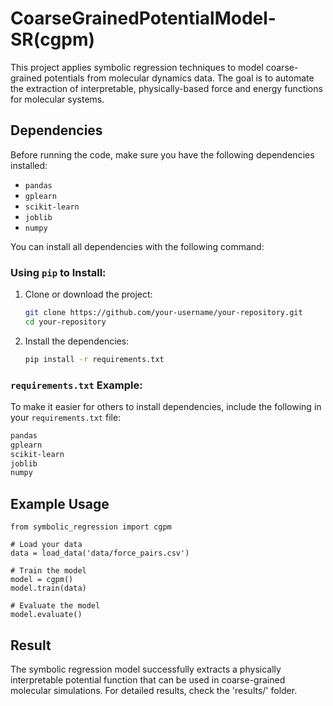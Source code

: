 # CoarseGrainedPotentialModel-SR(cgpm)
This project applies symbolic regression techniques to model coarse-grained potentials from molecular dynamics data. The goal is to automate the extraction of interpretable, physically-based force and energy functions for molecular systems.

## Dependencies

Before running the code, make sure you have the following dependencies installed:

- `pandas`
- `gplearn`
- `scikit-learn`
- `joblib`
- `numpy`

You can install all dependencies with the following command:
### Using `pip` to Install:

1. Clone or download the project:
    ```bash
    git clone https://github.com/your-username/your-repository.git
    cd your-repository
    ```

2. Install the dependencies:
    ```bash
    pip install -r requirements.txt
    ```
### `requirements.txt` Example:
To make it easier for others to install dependencies, include the following in your `requirements.txt` file:

```txt
pandas
gplearn
scikit-learn
joblib
numpy

````

## Example Usage
````
from symbolic_regression import cgpm

# Load your data
data = load_data('data/force_pairs.csv')

# Train the model
model = cgpm()
model.train(data)

# Evaluate the model
model.evaluate()

````

## Result
The symbolic regression model successfully extracts a physically interpretable potential function that can be used in coarse-grained molecular simulations. For detailed results, check the 'results/' folder.
